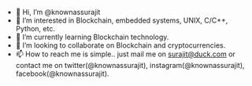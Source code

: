 - 👋 Hi, I’m @knownassurajit
- 👀 I’m interested in Blockchain, embedded systems, UNIX, C/C++, Python, etc.
- 🌱 I’m currently learning Blockchain technology.
- 💞️ I’m looking to collaborate on Blockchain and cryptocurrencies.
- 📫 How to reach me is simple.. just mail me on surajit@duck.com or contact me on twitter(@knownassurajit), instagram(@knownassurajit), facebook(@knownassurajit).

<!---
knownassurajit/knownassurajit is a ✨ special ✨ repository because its `README.md` (this file) appears on your GitHub profile.
You can click the Preview link to take a look at your changes.
--->
